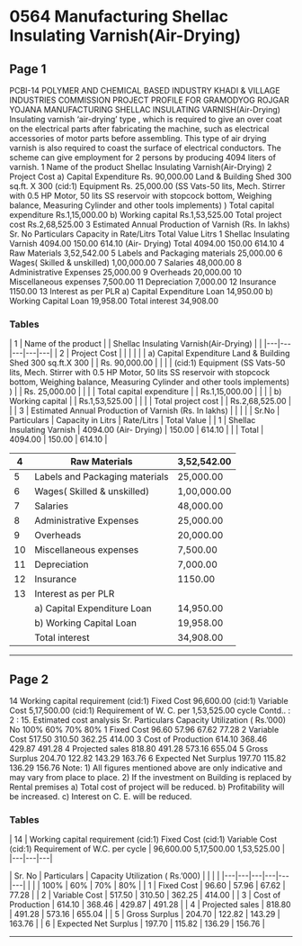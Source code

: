 # 0564 Manufacturing Shellac Insulating Varnish(Air-Drying)

## Page 1

PCBI-14 POLYMER AND CHEMICAL BASED INDUSTRY KHADI & VILLAGE INDUSTRIES COMMISSION PROJECT PROFILE FOR GRAMODYOG ROJGAR YOJANA MANUFACTURING SHELLAC INSULATING VARNISH(Air-Drying) Insulating varnish ‘air-drying’ type , which is required to give an over coat on the electrical parts after fabricating the machine, such as electrical accessories of motor parts before assembling. This type of air drying varnish is also required to coast the surface of electrical conductors. The scheme can give employment for 2 persons by producing 4094 liters of varnish. 1 Name of the product Shellac Insulating Varnish(Air-Drying) 2 Project Cost a) Capital Expenditure Rs. 90,000.00 Land & Building Shed 300 sq.ft. X 300 (cid:1) Equipment Rs. 25,000.00 (SS Vats-50 lits, Mech. Stirrer with 0.5 HP Motor, 50 lits SS reservoir with stopcock bottom, Weighing balance, Measuring Cylinder and other tools implements) ) Total capital expenditure Rs.1,15,000.00 b) Working capital Rs.1,53,525.00 Total project cost Rs.2,68,525.00 3 Estimated Annual Production of Varnish (Rs. In lakhs) Sr. No Particulars Capacity in Rate/Litrs Total Value Litrs 1 Shellac Insulating Varnish 4094.00 150.00 614.10 (Air- Drying) Total 4094.00 150.00 614.10 4 Raw Materials 3,52,542.00 5 Labels and Packaging materials 25,000.00 6 Wages( Skilled & unskilled) 1,00,000.00 7 Salaries 48,000.00 8 Administrative Expenses 25,000.00 9 Overheads 20,000.00 10 Miscellaneous expenses 7,500.00 11 Depreciation 7,000.00 12 Insurance 1150.00 13 Interest as per PLR a) Capital Expenditure Loan 14,950.00 b) Working Capital Loan 19,958.00 Total interest 34,908.00

### Tables

| 1 | Name of the product |  | Shellac Insulating
Varnish(Air-Drying) |  |
|---|---|---|---|---|
| 2 | Project Cost |  |  |  |
|  | a) Capital Expenditure
Land & Building Shed 300 sq.ft.X 300 |  | Rs. 90,000.00 |  |
|  | (cid:1)
Equipment
(SS Vats-50 lits, Mech. Stirrer with 0.5 HP Motor,
50 lits SS reservoir with stopcock bottom,
Weighing balance, Measuring Cylinder and other
tools implements) ) |  | Rs. 25,000.00 |  |
|  | Total capital expenditure |  | Rs.1,15,000.00 |  |
|  | b) Working capital |  | Rs.1,53,525.00 |  |
|  | Total project cost |  | Rs.2,68,525.00 |  |
| 3 | Estimated Annual Production of Varnish (Rs. In lakhs) |  |  |  |
| Sr.No | Particulars | Capacity in
Litrs | Rate/Litrs | Total Value |
| 1 | Shellac Insulating Varnish | 4094.00
(Air- Drying) | 150.00 | 614.10 |
|  | Total | 4094.00 | 150.00 | 614.10 |

| 4 | Raw Materials | 3,52,542.00 |
|---|---|---|
| 5 | Labels and Packaging materials | 25,000.00 |
| 6 | Wages( Skilled & unskilled) | 1,00,000.00 |
| 7 | Salaries | 48,000.00 |
| 8 | Administrative Expenses | 25,000.00 |
| 9 | Overheads | 20,000.00 |
| 10 | Miscellaneous expenses | 7,500.00 |
| 11 | Depreciation | 7,000.00 |
| 12 | Insurance | 1150.00 |
| 13 | Interest as per PLR |  |
|  | a) Capital Expenditure Loan | 14,950.00 |
|  | b) Working Capital Loan | 19,958.00 |
|  | Total interest | 34,908.00 |

---

## Page 2

14 Working capital requirement (cid:1) Fixed Cost 96,600.00 (cid:1) Variable Cost 5,17,500.00 (cid:1) Requirement of W. C. per 1,53,525.00 cycle Contd.. : 2 : 15. Estimated cost analysis Sr. Particulars Capacity Utilization ( Rs.’000) No 100% 60% 70% 80% 1 Fixed Cost 96.60 57.96 67.62 77.28 2 Variable Cost 517.50 310.50 362.25 414.00 3 Cost of Production 614.10 368.46 429.87 491.28 4 Projected sales 818.80 491.28 573.16 655.04 5 Gross Surplus 204.70 122.82 143.29 163.76 6 Expected Net Surplus 197.70 115.82 136.29 156.76 Note: 1) All figures mentioned above are only indicative and may vary from place to place. 2) If the investment on Building is replaced by Rental premises a) Total cost of project will be reduced. b) Profitability will be increased. c) Interest on C. E. will be reduced.

### Tables

| 14 | Working capital requirement
(cid:1)
Fixed Cost
(cid:1)
Variable Cost
(cid:1)
Requirement of W.C. per
cycle | 96,600.00
5,17,500.00
1,53,525.00 |
|---|---|---|

| Sr.
No | Particulars | Capacity Utilization ( Rs.’000) |  |  |  |
|---|---|---|---|---|---|
|  |  | 100% | 60% | 70% | 80% |
| 1 | Fixed Cost | 96.60 | 57.96 | 67.62 | 77.28 |
| 2 | Variable Cost | 517.50 | 310.50 | 362.25 | 414.00 |
| 3 | Cost of Production | 614.10 | 368.46 | 429.87 | 491.28 |
| 4 | Projected sales | 818.80 | 491.28 | 573.16 | 655.04 |
| 5 | Gross Surplus | 204.70 | 122.82 | 143.29 | 163.76 |
| 6 | Expected Net Surplus | 197.70 | 115.82 | 136.29 | 156.76 |

---
